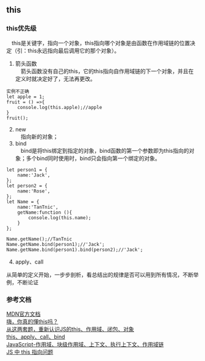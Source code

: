 ## this
### this优先级
&emsp;this是关键字，指向一个对象，this指向哪个对象是由函数在作用域链的位置决定（引：this永远指向最后调用它的那个对象）。
1. 箭头函数<br>
&emsp;箭头函数没有自己的this，它的this指向自作用域链的下一个对象，并且在定义时就决定好了，无法再更改。
```
实例不正确
let apple = 1;
fruit = () =>{
    console.log(this.apple);//apple
}
fruit();
```
2. new<br>
&emsp;指向新的对象； 
3. bind<br>
&emsp;bind是将this绑定到指定的对象，bind函数的第一个参数即为this指向的对象；多个bind同时使用时，bind只会指向第一个绑定的对象。
```
let person1 = {
    name:'Jack',
};
let person2 = {
    name:'Rose',
};
let Name = {
    name:'TanTnic',
    getName:function (){
        console.log(this.name);
    }
};

Name.getName();//TanTnic
Name.getName.bind(person1);//'Jack';
Name.getName.bind(person1).bind(person2);//'Jack';
```
4. apply、call


从简单的定义开始，一步步剖析，看总结出的规律是否可以用到所有情况，不断举例，不断论证


### 参考文档
[MDN官方文档](https://developer.mozilla.org/zh-CN/docs/Web/JavaScript/Reference/Operators/this)<br/>
[嗨，你真的懂this吗？](https://juejin.cn/post/6844903805587619854)<br/>
[从这两套题，重新认识JS的this、作用域、闭包、对象](https://segmentfault.com/a/1190000010981003)<br/>
[this、apply、call、bind](https://juejin.cn/post/6844903496253177863)<br/>
[JavaScript-作用域、块级作用域、上下文、执行上下文、作用域链](https://segmentfault.com/a/1190000014876534)<br/>
[JS 中 this 指向问题](https://juejin.cn/post/6946021671656488991#heading-2)<br/>

